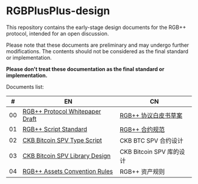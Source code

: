 # RGBPlusPlus-design

This repository contains the early-stage design documents for the RGB++ protocol, intended for an open discussion. 

Please note that these documents are preliminary and may undergo further modifications. The contents should not be considered as the final standard or implementation.

**Please don't treat these documentation as the final standard or implementation.**

Documents list:

| # | EN | CN |
| -- | -- | -- |
| 00 | [RGB++ Protocol Whitepaper Draft](./docs/light-paper-en.md) | [RGB++ 协议白皮书草案](./docs/light-paper-cn.md) |
| 01 | [RGB++ Script Standard](./docs/lockscript-design-prd-en.md) | [RGB++ 合约规范](./docs/lockscript-design-prd-cn.md) |
| 02 | [CKB Bitcoin SPV Type Script](https://github.com/ckb-cell/ckb-bitcoin-spv-contracts/blob/master/contracts/ckb-bitcoin-spv-type-lock/README.md) | CKB BTC SPV 合约设计 |
| 03 | [CKB Bitcoin SPV Library Design](https://github.com/ckb-cell/ckb-bitcoin-spv/blob/master/docs/Design.md) | CKB Bitcoin SPV 库的设计 |
| 04 | [RGB++ Assets Convention Rules](./docs/RGB++-assets-convention-rules.md) | RGB++ 资产规则 |
